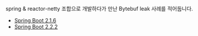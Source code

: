 spring & reactor-netty 조합으로 개발하다가 만난 Bytebuf leak 사례를 적어둡니다.

- [Spring Boot 2.1.6](./spring-boot-2.1.6/README.md)
- [Spring Boot 2.2.2](./spring-boot-2.2.2/README.md)